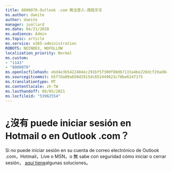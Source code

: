 ```yaml
---
title: 8000070-Outlook .com 無法登入-西班牙文
ms.author: daeite
author: daeite
manager: joallard
ms.date: 04/21/2020
ms.audience: Admin
ms.topic: article
ms.service: o365-administration
ROBOTS: NOINDEX, NOFOLLOW
localization_priority: Normal
ms.custom:
- "1143"
- "8000070"
ms.openlocfilehash: ebd4e3b5422484ec291bf5f300f80db7115a4be226dcf29ad0ede6d9dd0a69ab
ms.sourcegitcommit: b5f7da89a650d2915dc652449623c78be6247175
ms.translationtype: MT
ms.contentlocale: zh-TW
ms.lasthandoff: 08/05/2021
ms.locfileid: "53962554"
---
```

# <a name="no-puede-iniciar-sesin-en-hotmail-o-en-outlookcom"></a>¿沒有 puede iniciar sesión en Hotmail o en Outlook .com？

Si no puede iniciar sesión en su cuenta de correo electrónico de Outlook .com，Hotmail，Live o MSN，o 無 sabe con seguridad cómo iniciar o cerrar sesión， [aquí tiene](https://support.office.com/es-es/article/cómo-iniciar-o-cerrar-sesión-en-outlook-com-e08eb8ac-ac27-49f4-a400-a47311e1ee7e?ui=es-ES&rs=es-ES&ad=ES?wt.mc_id=Office_Outlook_com_Alchemy)algunas soluciones。